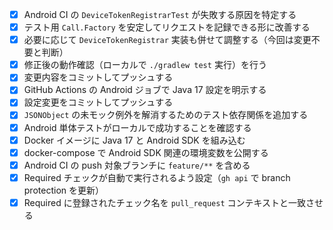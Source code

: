 - [x] Android CI の `DeviceTokenRegistrarTest` が失敗する原因を特定する
- [x] テスト用 `Call.Factory` を安定してリクエストを記録できる形に改善する
- [x] 必要に応じて `DeviceTokenRegistrar` 実装も併せて調整する（今回は変更不要と判断）
- [x] 修正後の動作確認（ローカルで `./gradlew test` 実行）を行う
- [x] 変更内容をコミットしてプッシュする
- [x] GitHub Actions の Android ジョブで Java 17 設定を明示する
- [x] 設定変更をコミットしてプッシュする
- [x] `JSONObject` の未モック例外を解消するためのテスト依存関係を追加する
- [x] Android 単体テストがローカルで成功することを確認する
- [x] Docker イメージに Java 17 と Android SDK を組み込む
- [x] docker-compose で Android SDK 関連の環境変数を公開する
- [x] Android CI の push 対象ブランチに `feature/**` を含める
- [x] Required チェックが自動で実行されるよう設定（`gh api` で branch protection を更新）
- [x] Required に登録されたチェック名を `pull_request` コンテキストと一致させる
